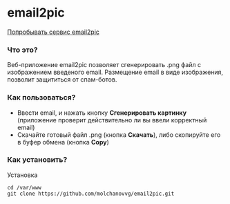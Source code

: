 # email2pic
[Попробывать сервис email2pic](http://email2pic.molchanov.site/)
### Что это?
Веб-приложение email2pic позволяет сгенерировать .png файл с изображением введеного email. Размещение email в виде изображения, позволит защититься от спам-ботов.
### Как пользоваться?
* Ввести email, и нажать кнопку **Сгенерировать картинку** (приложение проверит действительно ли вы ввели корректный email)
* Скачайте готовый файл .png (кнопка **Скачать**), либо скопируйте его в буфер обмена (кнопка **Copy**) 

### Как установить?
Установка
```
cd /var/www
git clone https://github.com/molchanovvg/email2pic.git
```

